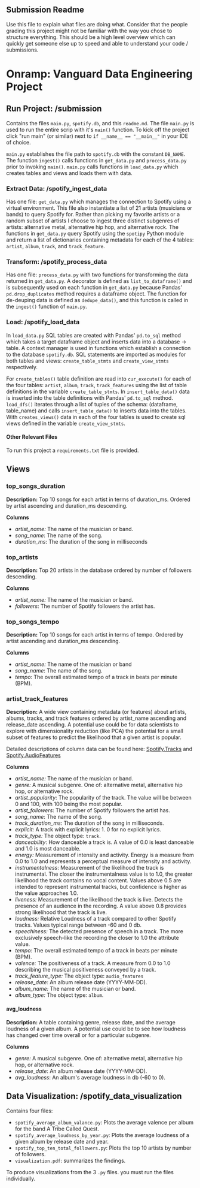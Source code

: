 ## Submission Readme

Use this file to explain what files are doing what.  Consider that the people grading this project might not be familiar with the way you chose to structure everything.  This should be a high level overview which can quickly get someone else up to speed and able to understand your code / submissions.

# Onramp: Vanguard Data Engineering Project

## Run Project: /submission
Contains the files `main.py`, `spotify.db`, and this `readme.md`. The file `main.py` is used to run the entire scrip with it's `main()` function. To kick off the project click "run main" (or similar) next to `if __name__ == "__main__"` in your IDE of choice. 

`main.py` establishes the file path to `spotify.db` with the constant `DB_NAME`. 
The function `ingest()` calls functions in `get_data.py` and `process_data.py` prior to invoking `main()`. 
`main.py` calls functions in `load_data.py` which creates tables and views and loads them with data.

### Extract Data: /spotify_ingest_data
Has one file: `get_data.py` which manages the connection to Spotify using a virtual environment. This file also instantiate a list of 21 artists (musicians or bands) to query Spotify for. Rather than picking my favorite artists or a random subset of artists I choose to ingest three distinct subgenres of artists: alternative metal, alternative hip hop, and alternative rock.
The functions in `get_data.py` query Spotify using the `spotipy` Python module and return a list of dictionaries containing metadata for each of the 4 tables: `artist`, `album`, `track`, and `track_feature`. 

### Transform: /spotify_process_data
Has one file: `process_data.py` with two functions for transforming the data returned in `get_data.py`. A decorator is defined as `list_to_dataframe()` and is subsequently used on each function in `get_data.py` because Pandas' `pd.drop_duplicates` method requires a dataframe object. The function for de-deuping data is defined as `dedupe_data()`, and this function is called in the `ingest()` function of `main.py`.

### Load: /spotify_load_data
In `load_data.py` SQL tables are created with Pandas' `pd.to_sql` method which takes a target dataframe object and inserts data into a database -> table. A context manager is used in functions which establish a connection to the database `spotify.db`. SQL statements are imported as modules for both tables and views: `create_table_stmts` and `create_view_stmts` respectively. 

For `create_tables()` table definition are read into `cur_execute()` for each of the four tables: `artist`, `album`, `track`, `track_features` using the list of table definitions in the variable `create_table_stmts`. 
In `insert_table_data()` data is inserted into the table definitions with Pandas' `pd.to_sql` method.
`load_dfs()` iterates through a list of tuples of the schema: (dataframe, table_name) and calls `insert_table_data()` to inserts data into the tables.
With `creates_views()` data in each of the four tables is used to create sql views defined in the variable `create_view_stmts`. 

#### Other Relevant Files
To run this project a `requirements.txt` file is provided.

## Views

### top_songs_duration
__Description:__ Top 10 songs for each artist in terms of duration_ms. Ordered by artist ascending and duration_ms descending.

__Columns__
- _artist_name:_ The name of the musician or band.
- _song_name_: The name of the song.
- _duration_ms_: The duration of the song in milliseconds

### top_artists
__Description:__ Top 20 artists in the database ordered by number of followers descending.

__Columns__
- _artist_name:_ The name of the musician or band.
- _followers_: The number of Spotify followers the artist has. 

### top_songs_tempo
__Description:__ Top 10 songs for each artist in terms of tempo. Ordered by artist ascending and duration_ms descending.

__Columns__
- _artist_name:_ The name of the musician or band
- _song_name_: The name of the song.
- _tempo_: The overall estimated tempo of a track in beats per minute (BPM).

### artist_track_features
__Description:__ A wide view containing metadata (or features) about artists, albums, tracks, and track features ordered by artist_name ascending and release_date ascending.
A potential use could be for data scientists to explore with dimensionality reduction (like PCA) the potential for a small subset of features to predict the likelihood that a given artist is popular.  

Detailed descriptions of column data can be found here: [Spotify.Tracks](https://hexdocs.pm/spotify_web_api/Spotify.Tracks.html#:~:text=of%20the%20track.-,The%20value%20will%20be%20between%200%20and%20100%2C%20with%20100,how%20recent%20those%20plays%20are.) 
and [Spotify.AudioFeatures](https://hexdocs.pm/spotify_web_api/Spotify.AudioFeatures.html#t:loudness/0)

__Columns__
- _artist_name:_ The name of the musician or band.
- _genre:_ A musical subgenre. One of: alternative metal, alternative hip hop, or alternative rock.
- _artist_popularity_: The popularity of the track. The value will be between 0 and 100, with 100 being the most popular.
- _artist_followers_: The number of Spotify followers the artist has.
- _song_name_: The name of the song.
- _track_duration_ms_: The duration of the song in milliseconds.
- _explicit:_ A track with explicit lyrics: 1. 0 for no explicit lyrics.
- _track_type:_ The object type: `track`.
- _danceability_: How danceable a track is. A value of 0.0 is least danceable and 1.0 is most danceable.
- _energy:_ Measurement of intensity and activity. Energy is a measure from 0.0 to 1.0 and represents a perceptual measure of intensity and activity.
- _instrumentalness_: Measurement of the likelihood the track is instrumental. The closer the instrumentalness value is to 1.0, the greater likelihood the track contains no vocal content. Values above 0.5 are intended to represent instrumental tracks, but confidence is higher as the value approaches 1.0.
- _liveness:_ Measurement of the likelihood the track is live. Detects the presence of an audience in the recording. A value above 0.8 provides strong likelihood that the track is live.
- _loudness:_ Relative Loudness of a track compared to other Spotify tracks. Values typical range between -60 and 0 db.
- _speechiness:_ The detected presence of speech in a track. The more exclusively speech-like the recording the closer to 1.0 the attribute value.
- _tempo:_ The overall estimated tempo of a track in beats per minute (BPM).
- _valence:_ The positiveness of a track. A measure from 0.0 to 1.0 describing the musical positiveness conveyed by a track.
- _track_feature_type:_ The object type: `audio_features`
- _release_date:_ An album release date (YYYY-MM-DD). 
- _album_name:_ The name of the musician or band.
- _album_type:_ The object type: `album`.

#### avg_loudness
__Description:__ A table containing genre, release date, and the average loudness of a given album. A potential use could be to see how loudness has changed over time overall or for a particular subgenre.

__Columns__
- _genre:_ A musical subgenre. One of: alternative metal, alternative hip hop, or alternative rock. 
- _release_date_: An album release date (YYYY-MM-DD).
- _avg_loudness_: An album's average loudness in db (-60 to 0).

## Data Visualization: /spotify_data_visualization
Contains four files: 
- `spotify_average_album_valance.py`: Plots the average valence per album for the band A Tribe Called Quest. 
- `spotify_average_loudness_by_year.py`: Plots the average loudness of a given album by release date and year.
- `spotify_top_ten_total_followers.py`: Plots the top 10 artists by number of followers.
- `visualization.pdf`: summarizes the findings.

To produce visualizations from the 3 `.py` files. you must run the files individually.
